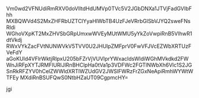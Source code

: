 Vm0wd2VFNUdiRmRXV0doVlltdHdUMVp0TVc5V2JGbDNXa1JTVjFadGVIbFhh
MXBQWVd4S2MxZHFRbUZTClYyaHlWbTB4UzFJeVRrbGlSbVJYQ2sweFNsRldi
WGhoVXpKT2MxZHVSbGRpUmxwWVEyMUtWMU5yYkZoVwpiRnB5VlhwR1dtVkdj
RWxVYkZacFVtNUNWVkV5TVV0U2JHUlpZMFprV0FwVFJVcEZWbXRTUzFVeFdY
aGoKUld4VFlrWktjRlpxU205bFZrVjVUVlprYWxacldsWldiWGhMVkdkd2FW
WnJiRFpXYTJRMFlURlJlRnBHClpHa0tVa1p3VDFWc2FGTlNWbXh6Vlc1S2JG
SnRkRFZYV0hCelZWWldXRTlWZUdGV2JWSlFWRzFrZGxNeApiRmhWYWtWTFEy
MXdiRnBSUFQwS0NtbHZaUT09CgpmcHY=

jgi
